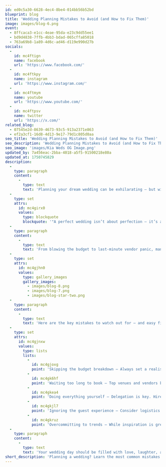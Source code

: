 ```yaml
---
id: ed0c5a30-6628-4ec4-8be4-014bb56b52bd
blueprint: blog
title: 'Wedding Planning Mistakes to Avoid (and How to Fix Them)'
image: images/blog-6.png
event:
  - 8ffcaca3-e1cc-4eae-95da-e23c9dd55ee1
  - bd9d4838-7ffb-4bb3-bdad-065cffa85018
  - 763a69b8-1a89-4d6c-ad46-d119e990d27b
socials:
  -
    id: mc4ftign
    name: facebook
    url: 'https://www.facebook.com/'
  -
    id: mc4ftkpy
    name: instagram
    url: 'https://www.instagram.com/'
  -
    id: mc4ftmym
    name: youtube
    url: 'https://www.youtube.com/'
  -
    id: mc4ftpsv
    name: twitter
    url: 'https://x.com/'
related_blog:
  - 07545e2d-8639-4673-93c5-913a2371e863
  - ef2a3cf1-16d8-4d13-9e17-79d1c805d0aa
seo_title: 'Wedding Planning Mistakes to Avoid (and How to Fix Them)'
seo_description: 'Wedding Planning Mistakes to Avoid (and How to Fix Them)'
seo_image: 'images/Kia Weds OG Image.png'
updated_by: 7a456eac-2bba-4018-a5f5-91500218e80a
updated_at: 1750745829
description:
  -
    type: paragraph
    content:
      -
        type: text
        text: 'Planning your dream wedding can be exhilarating — but without the right roadmap, even small missteps can snowball into big stress. Whether you’re in the early stages or halfway through, here are some common wedding planning mistakes couples make — and how you can avoid them like a pro.'
  -
    type: set
    attrs:
      id: mc4girx0
      values:
        type: blockquote
        blockquote: '"A perfect wedding isn’t about perfection — it’s about thoughtful preparation, smart choices, and staying true to what matters most to you."'
  -
    type: paragraph
    content:
      -
        type: text
        text: 'From blowing the budget to last-minute vendor panic, many of these hiccups are completely preventable. Awareness is key — and a few smart moves can turn chaos into confidence. Let’s dive into the most common pitfalls and practical solutions.'
  -
    type: set
    attrs:
      id: mc4gjhn0
      values:
        type: gallery_images
        gallery_images:
          - images/blog-8.png
          - images/blog-7.png
          - images/blog-star-two.png
  -
    type: paragraph
    content:
      -
        type: text
        text: 'Here are the key mistakes to watch out for — and easy fixes to help you stay on track:'
  -
    type: set
    attrs:
      id: mc4gjnxw
      values:
        type: lists
        lists:
          -
            id: mc4gjoxg
            point: 'Skipping the budget breakdown — Always set a realistic budget before making any bookings. Allocate funds by priority (venue, food, attire, etc.).'
          -
            id: mc4gk6hf
            point: 'Waiting too long to book — Top venues and vendors book out months (or years!) in advance. Reserve essentials early to avoid disappointment.'
          -
            id: mc4gkea4
            point: 'Doing everything yourself — Delegation is key. Hire a planner or create a wedding crew you trust to take care of the details.'
          -
            id: mc4gkjl7
            point: 'Ignoring the guest experience — Consider logistics like seating, shade, and food flow. Happy guests make for a joyful celebration.'
          -
            id: mc4gkruz
            point: 'Overcommitting to trends — While inspiration is great, your wedding should reflect you. Stay true to your style and values.'
  -
    type: paragraph
    content:
      -
        type: text
        text: 'Your wedding day should be filled with love, laughter, and joy — not stress and chaos. By spotting and sidestepping these planning mistakes early, you can stay grounded, focused, and fully present in every magical moment.'
short_description: 'Planning a wedding? Learn the most common mistakes couples make — and practical solutions to avoid stress, stay on budget, and keep everything running smoothly.'
---
```

